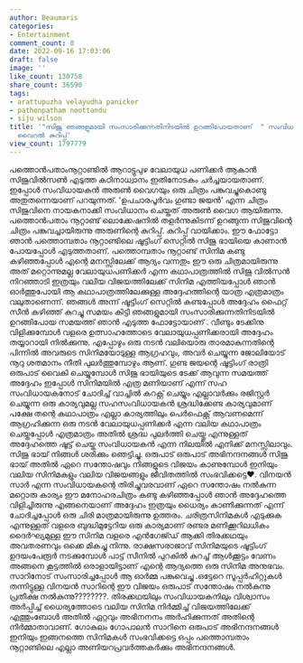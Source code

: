 ```yaml
---
author: Beaumaris
categories:
- Entertainment
comment_count: 0
date: 2022-09-16 17:03:06
draft: false
image: ''
like_count: 130758
share_count: 36590
tags:
- arattupuzha velayudha panicker
- pathonpatham noottandu
- siju wilson
title: '"സിജു ഞങ്ങളുമായി സംസാരിക്കുന്നതിനിടയിൽ ഉറങ്ങിപോയതാണ്  " സംവിധായകൻ അരുൺ വൈഗയുടെ
  വൈറൽ കുറിപ്പ്'
view_count: 1797779
---
```


പത്തൊൻപതാംനൂറ്റാണ്ടിൽ ആറാട്ടുപുഴ വേലായുധ പണിക്കർ ആകാൻ സിജുവിൽസൺ എടുത്ത കഠിനാധ്വാനം ഇതിനോടകം ചർച്ചയായതാണ്. ഇപ്പോൾ സംവിധായകൻ അരുൺ വൈഗയും ഒരു ചിത്രം പങ്കുവച്ചുകൊണ്ടു അതുതന്നെയാണ് പറയുന്നത്. 'ഉപചാരപൂർവം ഗുണ്ടാ ജയൻ' എന്ന ചിത്രം സിജുവിനെ നായകനാക്കി സംവിധാനം ചെയ്തത് അരുൺ വൈഗ ആയിരുന്നു. പത്തൊൻപതാം നൂറ്റാണ്ട് ലൊക്കേഷനിൽ തളർന്നുകിടന്ന് ഉറങ്ങുന്ന സിജുവിന്റെ ചിത്രം പങ്കുവച്ചായിരുന്നു അരുണിന്റെ കുറിപ്പ്. കുറിപ്പ് വായിക്കാം. ഈ ഫോട്ടോ ഞാൻ പത്തൊമ്പതാം നൂറ്റാണ്ടിലെ ഷൂട്ടിംഗ് സെറ്റിൽ സിജു ഭായിയെ കാണാൻ പോയപ്പോൾ എടുത്തതാണ്. പത്തൊമ്പതാം നൂറ്റാണ്ട് സിനിമ കണ്ടു കഴിഞ്ഞപ്പോൾ എന്റെ മനസ്സിലേക്ക് ആദ്യം വന്നതും ഈ ഒരു ചിത്രമായിരുന്നു അത് മറ്റൊന്നുമല്ല വേലായുധപണിക്കർ എന്ന കഥാപാത്രത്തിൽ സിജു വിൽസൻ നിറഞ്ഞാടി ഇത്രയും വലിയ വിജയത്തിലേക്ക് സിനിമ എത്തിയപ്പോൾ ഞാൻ ഓർത്തുപോയി ആ കഥാപാത്രത്തിലേക്കുള്ള അദ്ദേഹത്തിന്റെ യാത്ര എത്രമാത്രം വലുതാണെന്ന്. ഞങ്ങൾ അന്ന് ഷൂട്ടിംഗ് സെറ്റിൽ കണ്ടപ്പോൾ അദ്ദേഹം ഫൈറ്റ് സീൻ കഴിഞ്ഞ് കുറച്ചു സമയം കിട്ടി ഞങ്ങളുമായി സംസാരിക്കുന്നതിനിടയിൽ ഉറങ്ങിപോയ സമയത്ത് ഞാൻ എടുത്ത ഫോട്ടോയാണ് . വീണ്ടും ടേക്കിനു വിളിക്കുമ്പോൾ വളരെ ഉത്സാഹത്തോടെ വേലായുധപ്പണിക്കരായി അദ്ദേഹം തയ്യാറായി നിൽക്കുന്നു. എപ്പോഴും ഒരു നടൻ വലിയൊരു താരമാകുന്നതിന്റെ പിന്നിൽ അവരുടെ സിനിമയോടുള്ള ആഗ്രഹവും, അവർ ചെയ്യുന്ന ജോലിയോട് നൂറു ശതമാനം നീതി പുലർത്തുമ്പോഴും ആണ്. ഗുണ്ട ജയന്റെ ഷൂട്ടിംഗ് രാത്രി ഒരുപാട് വൈകി ചെയ്യുമ്പോൾ സിജു ഭായിയുടെ ടേക്ക് ആവുന്ന സമയത്ത് അദ്ദേഹം ഇപ്പോൾ സിനിമയിൽ എത്ര മണിയാണ് എന്ന് സഹ സംവിധായകനോട് ചോദിച്ച് വാച്ചിൽ കറക്റ്റ് ചെയ്യും എല്ലാവർക്കും രജിസ്റ്റർ ചെയ്യുന്ന ഒരു കാര്യവുമല്ല സഹസംവിധായകൻ ശ്രദ്ധിക്കേണ്ട കാര്യവുമാണ് പക്ഷേ തന്റെ കഥാപാത്രം എല്ലാ കാര്യത്തിലും പെർഫെക്റ്റ് ആവണമെന്ന് ആഗ്രഹിക്കുന്ന ഒരു നടൻ വേലായുധപ്പണിക്കർ എന്ന വലിയ കഥാപാത്രം ചെയ്തപ്പോൾ എത്രമാത്രം അതിൽ ശ്രദ്ധ പുലർത്തി ചെയ്തു എന്നുള്ളത് അദ്ദേഹത്തെ ഷൂട്ട് ചെയ്ത സംവിധായകൻ എന്ന നിലയിൽ എനിക്ക് മനസ്സിലാവും. സിജു ഭായ് നിങ്ങൾ ശരിക്കും ഞെട്ടിച്ചു. ഒരുപാട് ഒരുപാട് അഭിനന്ദനങ്ങൾ സിജു ഭായ് അതിൽ ഏറെ സന്തോഷവും നിങ്ങളുടെ വിജയം കാണുമ്പോൾ ഇനിയും വലിയ സിനിമകളും വലിയ വിജയങ്ങളും ജീവിതത്തിൽ സംഭവിക്കട്ടെ❤️. വിനയൻ സാർ എന്ന സംവിധായകന്റെ തിരിച്ചുവരവാണ് ഏറെ സന്തോഷം നൽകുന്ന മറ്റൊരു കാര്യം ഈ മനോഹരചിത്രം കണ്ടു കഴിഞ്ഞപ്പോൾ ഞാൻ അദ്ദേഹത്തെ വിളിച്ചിരുന്നു എങ്ങനെയാണ് അദ്ദേഹം ഇത്രയും ധൈര്യം കാണിക്കുന്നത് എന്ന് ചോദിച്ചപ്പോൾ ഒരു ചിരി മാത്രമായിരുന്നു ഉത്തരം. ചരിത്രസിനിമകൾ എടുക്കുക എന്നുള്ളത് വളരെ ബുദ്ധിമുട്ടേറിയ ഒരു കാര്യമാണ് രണ്ടര മണിക്കൂറിലധികം ദൈർഘ്യമുള്ള ഈ സിനിമ വളരെ എൻഗേജ്ഡ് ആക്കി തിരക്കഥയും അവതരണവും ഒക്കെ മികച്ചു നിന്നു. രാക്ഷസരാജാവ് സിനിമയുടെ ഷൂട്ടിംഗ് ഉദയംപേരൂർ നടക്കുമ്പോൾ പാട്ട് സീനിൽ പുറകിൽ കുറച്ച് ആൾക്കൂട്ടം വേണം അങ്ങനെ കൂട്ടത്തിൽ ഒരാളായിട്ടാണ് എന്റെ ആദ്യത്തെ ഒരു സിനിമ അനുഭവം. സാറിനോട് സംസാരിച്ചപ്പോൾ ആ ഓർമ്മ പങ്കുവെച്ചു .ഒട്ടേറെ സൂപ്പർഹിറ്റുകൾ തന്നിട്ടുള്ള വിനയൻ സാറിന്റെ ഈ വിജയം ഒരുപാട് സന്തോഷം നൽകുന്നു പ്രതീക്ഷ നൽകുന്നു????????. തിരക്കഥയിലും സംവിധായകനിലും വിശ്വാസം അർപ്പിച്ച് ധൈര്യത്തോടെ വലിയ സിനിമ നിർമ്മിച്ച് വിജയത്തിലേക്ക് എത്തുംബോൾ അതിൽ ഏറ്റവും അഭിനനനം അർഹിക്കുന്നത് അതിന്റെ നിർമ്മാതാവാണ്. ഗോകുലം ഗോപാലൻ സാറിനെ ഒരുപാട് അഭിനന്ദനങ്ങൾ ഇനിയും ഇങ്ങനത്തെ സിനിമകൾ സംഭവിക്കട്ടെ ഒപ്പം പത്തൊമ്പതാം നൂറ്റാണ്ടിലെ എല്ലാ അണിയറപ്രവർത്തകർക്കും അഭിനന്ദനങ്ങൾ.